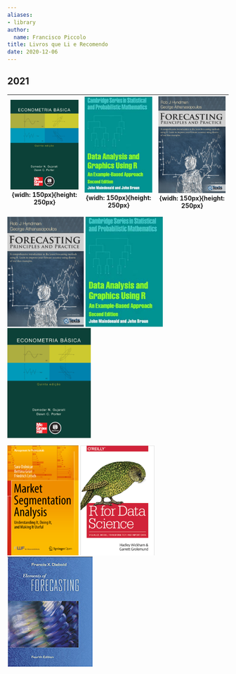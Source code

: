 ```yaml
---
aliases:
- library
author:
  name: Francisco Piccolo
title: Livros que Li e Recomendo
date: 2020-12-06
---
```


## 2021

|![](./library_images/basic_econometrics_gujarati.png){widh: 150px}{height: 250px}|![](./library_images/data_analysis_and_graphics_using_R.png){widh: 150px}{height: 250px}|![](./library_images/forecasting_principles_and_practices.png){widh: 150px}{height: 250px}|
|:---:|:---:|:---:|


<div float="left">
  <img src="./library_images/forecasting_principles_and_practices.png" style="widh: 150px; height: 250px" />
  <img src="./library_images/data_analysis_and_graphics_using_R.png" style="widh: 150px; height: 250px" />
  <img src="./library_images/basic_econometrics_gujarati.png" style="widh: 150px; height: 250px" />
</div>


<p float="left">
  <img src="./library_images/market_segmentation_analysis.png" style="widh: 150px; height: 250px" />
  <img src="./library_images/r_for_data_science.png" style="widh: 150px; height: 250px" />
  <img src="./library_images/elements_of_forecasting.png" style="widh: 150px; height: 250px" />
</p>


